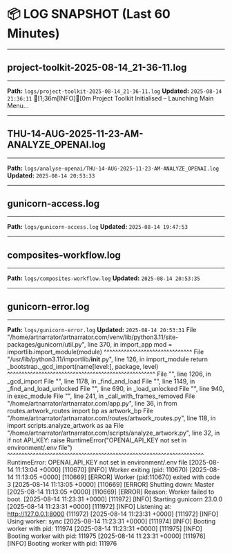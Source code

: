 # 📦 LOG SNAPSHOT (Last 60 Minutes)


---
## project-toolkit-2025-08-14_21-36-11.log
---
**Path:** `logs/project-toolkit-2025-08-14_21-36-11.log`
**Updated:** `2025-08-14 21:36:11`
[1;36m[INFO][0m Project Toolkit Initialised – Launching Main Menu...


---
## THU-14-AUG-2025-11-23-AM-ANALYZE_OPENAI.log
---
**Path:** `logs/analyse-openai/THU-14-AUG-2025-11-23-AM-ANALYZE_OPENAI.log`
**Updated:** `2025-08-14 20:53:33`


---
## gunicorn-access.log
---
**Path:** `logs/gunicorn-access.log`
**Updated:** `2025-08-14 19:47:53`


---
## composites-workflow.log
---
**Path:** `logs/composites-workflow.log`
**Updated:** `2025-08-14 20:53:35`


---
## gunicorn-error.log
---
**Path:** `logs/gunicorn-error.log`
**Updated:** `2025-08-14 20:53:31`
  File "/home/artnarrator/artnarrator.com/venv/lib/python3.11/site-packages/gunicorn/util.py", line 370, in import_app
    mod = importlib.import_module(module)
          ^^^^^^^^^^^^^^^^^^^^^^^^^^^^^^^
  File "/usr/lib/python3.11/importlib/__init__.py", line 126, in import_module
    return _bootstrap._gcd_import(name[level:], package, level)
           ^^^^^^^^^^^^^^^^^^^^^^^^^^^^^^^^^^^^^^^^^^^^^^^^^^^^
  File "<frozen importlib._bootstrap>", line 1206, in _gcd_import
  File "<frozen importlib._bootstrap>", line 1178, in _find_and_load
  File "<frozen importlib._bootstrap>", line 1149, in _find_and_load_unlocked
  File "<frozen importlib._bootstrap>", line 690, in _load_unlocked
  File "<frozen importlib._bootstrap_external>", line 940, in exec_module
  File "<frozen importlib._bootstrap>", line 241, in _call_with_frames_removed
  File "/home/artnarrator/artnarrator.com/app.py", line 36, in <module>
    from routes.artwork_routes import bp as artwork_bp
  File "/home/artnarrator/artnarrator.com/routes/artwork_routes.py", line 118, in <module>
    import scripts.analyze_artwork as aa
  File "/home/artnarrator/artnarrator.com/scripts/analyze_artwork.py", line 32, in <module>
    if not API_KEY: raise RuntimeError("OPENAI_API_KEY not set in environment/.env file")
                    ^^^^^^^^^^^^^^^^^^^^^^^^^^^^^^^^^^^^^^^^^^^^^^^^^^^^^^^^^^^^^^^^^^^^^
RuntimeError: OPENAI_API_KEY not set in environment/.env file
[2025-08-14 11:13:04 +0000] [110670] [INFO] Worker exiting (pid: 110670)
[2025-08-14 11:13:05 +0000] [110669] [ERROR] Worker (pid:110670) exited with code 3
[2025-08-14 11:13:05 +0000] [110669] [ERROR] Shutting down: Master
[2025-08-14 11:13:05 +0000] [110669] [ERROR] Reason: Worker failed to boot.
[2025-08-14 11:23:31 +0000] [111972] [INFO] Starting gunicorn 23.0.0
[2025-08-14 11:23:31 +0000] [111972] [INFO] Listening at: http://127.0.0.1:8000 (111972)
[2025-08-14 11:23:31 +0000] [111972] [INFO] Using worker: sync
[2025-08-14 11:23:31 +0000] [111974] [INFO] Booting worker with pid: 111974
[2025-08-14 11:23:31 +0000] [111975] [INFO] Booting worker with pid: 111975
[2025-08-14 11:23:31 +0000] [111976] [INFO] Booting worker with pid: 111976
